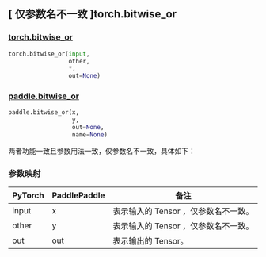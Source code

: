 ## [ 仅参数名不一致 ]torch.bitwise_or

### [torch.bitwise_or](https://pytorch.org/docs/1.13/generated/torch.bitwise_or.html#torch-bitwise-or)

```python
torch.bitwise_or(input,
                 other,
                 *,
                 out=None)
```

### [paddle.bitwise_or](https://www.paddlepaddle.org.cn/documentation/docs/zh/api/paddle/bitwise_or_cn.html#bitwise-or)

```python
paddle.bitwise_or(x,
                  y,
                  out=None,
                  name=None)
```

两者功能一致且参数用法一致，仅参数名不一致，具体如下：
### 参数映射
| PyTorch       | PaddlePaddle | 备注                                                   |
| ------------- | ------------ | ------------------------------------------------------ |
| input  |   x   | 表示输入的 Tensor ，仅参数名不一致。   |
| other  |   y   | 表示输入的 Tensor ，仅参数名不一致。 |
| out | out | 表示输出的 Tensor。|
